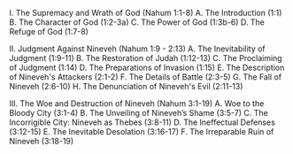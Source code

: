 I. The Supremacy and Wrath of God (Nahum 1:1-8)
     A. The Introduction (1:1)
     B. The Character of God (1:2-3a)
     C. The Power of God (1:3b-6)
     D. The Refuge of God (1:7-8)

II. Judgment Against Nineveh (Nahum 1:9 - 2:13)
     A. The Inevitability of Judgment (1:9-11)
     B. The Restoration of Judah (1:12-13)
     C. The Proclaiming of Judgment (1:14)
     D. The Preparations of Invasion (1:15)
     E. The Description of Nineveh's Attackers (2:1-2)
     F. The Details of Battle (2:3-5)
     G. The Fall of Nineveh (2:6-10)
     H. The Denunciation of Nineveh's Evil (2:11-13)

III. The Woe and Destruction of Nineveh (Nahum 3:1-19)
     A. Woe to the Bloody City (3:1-4)
     B. The Unveiling of Nineveh’s Shame (3:5-7)
     C. The Incorrigible City: Nineveh as Thebes (3:8-11)
     D. The Ineffectual Defenses (3:12-15)
     E. The Inevitable Desolation (3:16-17)
     F. The Irreparable Ruin of Nineveh (3:18-19)
